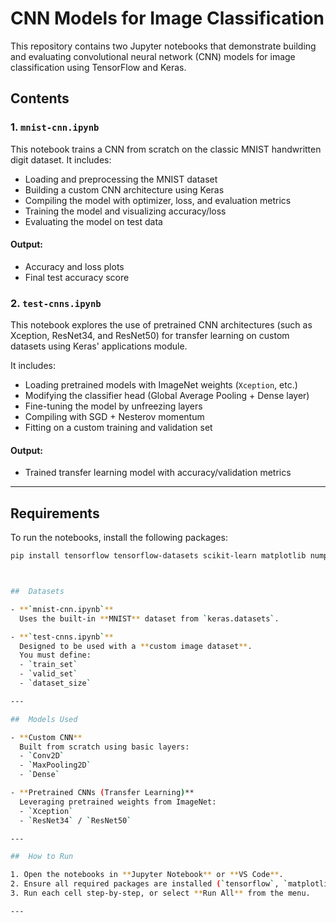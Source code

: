 # CNN Models for Image Classification

This repository contains two Jupyter notebooks that demonstrate building and evaluating convolutional neural network (CNN) models for image classification using TensorFlow and Keras.

##  Contents

### 1. `mnist-cnn.ipynb`

This notebook trains a CNN from scratch on the classic MNIST handwritten digit dataset. It includes:

- Loading and preprocessing the MNIST dataset
- Building a custom CNN architecture using Keras
- Compiling the model with optimizer, loss, and evaluation metrics
- Training the model and visualizing accuracy/loss
- Evaluating the model on test data

#### Output:
- Accuracy and loss plots
- Final test accuracy score

### 2. `test-cnns.ipynb`

This notebook explores the use of pretrained CNN architectures (such as Xception, ResNet34, and ResNet50) for transfer learning on custom datasets using Keras' applications module.

It includes:

- Loading pretrained models with ImageNet weights (`Xception`, etc.)
- Modifying the classifier head (Global Average Pooling + Dense layer)
- Fine-tuning the model by unfreezing layers
- Compiling with SGD + Nesterov momentum
- Fitting on a custom training and validation set

#### Output:
- Trained transfer learning model with accuracy/validation metrics

---

##  Requirements

To run the notebooks, install the following packages:

```bash
pip install tensorflow tensorflow-datasets scikit-learn matplotlib numpy pandas



##  Datasets

- **`mnist-cnn.ipynb`**  
  Uses the built-in **MNIST** dataset from `keras.datasets`.

- **`test-cnns.ipynb`**  
  Designed to be used with a **custom image dataset**.  
  You must define:
  - `train_set`
  - `valid_set`
  - `dataset_size`

---

##  Models Used

- **Custom CNN**  
  Built from scratch using basic layers:
  - `Conv2D`
  - `MaxPooling2D`
  - `Dense`

- **Pretrained CNNs (Transfer Learning)**  
  Leveraging pretrained weights from ImageNet:
  - `Xception`
  - `ResNet34` / `ResNet50` 

---

##  How to Run

1. Open the notebooks in **Jupyter Notebook** or **VS Code**.
2. Ensure all required packages are installed (`tensorflow`, `matplotlib`, `pandas`, etc.).
3. Run each cell step-by-step, or select **Run All** from the menu.

---